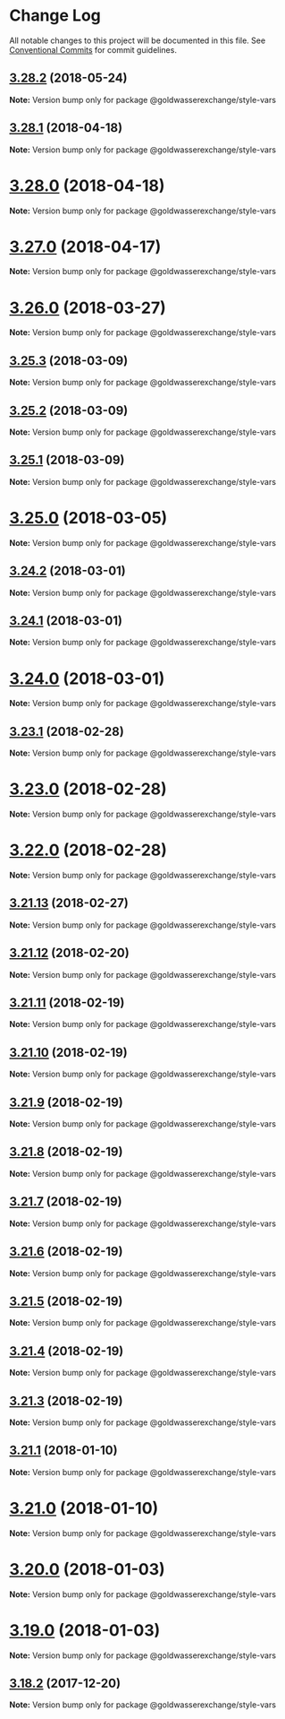 # Change Log

All notable changes to this project will be documented in this file.
See [Conventional Commits](https://conventionalcommits.org) for commit guidelines.

<a name="3.28.2"></a>
## [3.28.2](https://github.com/goldwasserexchange/javascript/tree/master/packages/style-vars/compare/v3.28.1...v3.28.2) (2018-05-24)




**Note:** Version bump only for package @goldwasserexchange/style-vars

<a name="3.28.1"></a>
## [3.28.1](https://github.com/goldwasserexchange/javascript/tree/master/packages/style-vars/compare/v3.28.0...v3.28.1) (2018-04-18)




**Note:** Version bump only for package @goldwasserexchange/style-vars

<a name="3.28.0"></a>
# [3.28.0](https://github.com/goldwasserexchange/javascript/tree/master/packages/style-vars/compare/v3.27.0...v3.28.0) (2018-04-18)




**Note:** Version bump only for package @goldwasserexchange/style-vars

<a name="3.27.0"></a>
# [3.27.0](https://github.com/goldwasserexchange/javascript/tree/master/packages/style-vars/compare/v3.26.0...v3.27.0) (2018-04-17)




**Note:** Version bump only for package @goldwasserexchange/style-vars

<a name="3.26.0"></a>
# [3.26.0](https://github.com/goldwasserexchange/javascript/tree/master/packages/style-vars/compare/v3.25.3...v3.26.0) (2018-03-27)




**Note:** Version bump only for package @goldwasserexchange/style-vars

<a name="3.25.3"></a>
## [3.25.3](https://github.com/goldwasserexchange/javascript/tree/master/packages/style-vars/compare/v3.25.2...v3.25.3) (2018-03-09)




**Note:** Version bump only for package @goldwasserexchange/style-vars

<a name="3.25.2"></a>
## [3.25.2](https://github.com/goldwasserexchange/javascript/tree/master/packages/style-vars/compare/v3.25.1...v3.25.2) (2018-03-09)




**Note:** Version bump only for package @goldwasserexchange/style-vars

<a name="3.25.1"></a>
## [3.25.1](https://github.com/goldwasserexchange/javascript/tree/master/packages/style-vars/compare/v3.25.0...v3.25.1) (2018-03-09)




**Note:** Version bump only for package @goldwasserexchange/style-vars

<a name="3.25.0"></a>
# [3.25.0](https://github.com/goldwasserexchange/javascript/tree/master/packages/style-vars/compare/v3.24.2...v3.25.0) (2018-03-05)




**Note:** Version bump only for package @goldwasserexchange/style-vars

<a name="3.24.2"></a>
## [3.24.2](https://github.com/goldwasserexchange/javascript/tree/master/packages/style-vars/compare/v3.24.1...v3.24.2) (2018-03-01)




**Note:** Version bump only for package @goldwasserexchange/style-vars

<a name="3.24.1"></a>
## [3.24.1](https://github.com/goldwasserexchange/javascript/tree/master/packages/style-vars/compare/v3.24.0...v3.24.1) (2018-03-01)




**Note:** Version bump only for package @goldwasserexchange/style-vars

<a name="3.24.0"></a>
# [3.24.0](https://github.com/goldwasserexchange/javascript/tree/master/packages/style-vars/compare/v3.23.1...v3.24.0) (2018-03-01)




**Note:** Version bump only for package @goldwasserexchange/style-vars

<a name="3.23.1"></a>
## [3.23.1](https://github.com/goldwasserexchange/javascript/tree/master/packages/style-vars/compare/v3.23.0...v3.23.1) (2018-02-28)




**Note:** Version bump only for package @goldwasserexchange/style-vars

<a name="3.23.0"></a>
# [3.23.0](https://github.com/goldwasserexchange/javascript/tree/master/packages/style-vars/compare/v3.22.0...v3.23.0) (2018-02-28)




**Note:** Version bump only for package @goldwasserexchange/style-vars

<a name="3.22.0"></a>
# [3.22.0](https://github.com/goldwasserexchange/javascript/tree/master/packages/style-vars/compare/v3.21.13...v3.22.0) (2018-02-28)




**Note:** Version bump only for package @goldwasserexchange/style-vars

<a name="3.21.13"></a>
## [3.21.13](https://github.com/goldwasserexchange/javascript/tree/master/packages/style-vars/compare/v3.21.12...v3.21.13) (2018-02-27)




**Note:** Version bump only for package @goldwasserexchange/style-vars

<a name="3.21.12"></a>
## [3.21.12](https://github.com/goldwasserexchange/javascript/tree/master/packages/style-vars/compare/v3.21.11...v3.21.12) (2018-02-20)




**Note:** Version bump only for package @goldwasserexchange/style-vars

<a name="3.21.11"></a>
## [3.21.11](https://github.com/goldwasserexchange/javascript/tree/master/packages/style-vars/compare/v3.21.10...v3.21.11) (2018-02-19)




**Note:** Version bump only for package @goldwasserexchange/style-vars

<a name="3.21.10"></a>
## [3.21.10](https://github.com/goldwasserexchange/javascript/tree/master/packages/style-vars/compare/v3.21.9...v3.21.10) (2018-02-19)




**Note:** Version bump only for package @goldwasserexchange/style-vars

<a name="3.21.9"></a>
## [3.21.9](https://github.com/goldwasserexchange/javascript/tree/master/packages/style-vars/compare/v3.21.8...v3.21.9) (2018-02-19)




**Note:** Version bump only for package @goldwasserexchange/style-vars

<a name="3.21.8"></a>
## [3.21.8](https://github.com/goldwasserexchange/javascript/tree/master/packages/style-vars/compare/v3.21.7...v3.21.8) (2018-02-19)




**Note:** Version bump only for package @goldwasserexchange/style-vars

<a name="3.21.7"></a>
## [3.21.7](https://github.com/goldwasserexchange/javascript/tree/master/packages/style-vars/compare/v3.21.6...v3.21.7) (2018-02-19)




**Note:** Version bump only for package @goldwasserexchange/style-vars

<a name="3.21.6"></a>
## [3.21.6](https://github.com/goldwasserexchange/javascript/tree/master/packages/style-vars/compare/v3.21.5...v3.21.6) (2018-02-19)




**Note:** Version bump only for package @goldwasserexchange/style-vars

<a name="3.21.5"></a>
## [3.21.5](https://github.com/goldwasserexchange/javascript/tree/master/packages/style-vars/compare/v3.21.3...v3.21.5) (2018-02-19)




**Note:** Version bump only for package @goldwasserexchange/style-vars

<a name="3.21.4"></a>
## [3.21.4](https://github.com/goldwasserexchange/javascript/tree/master/packages/style-vars/compare/v3.21.3...v3.21.4) (2018-02-19)




**Note:** Version bump only for package @goldwasserexchange/style-vars

<a name="3.21.3"></a>
## [3.21.3](https://github.com/goldwasserexchange/javascript/tree/master/packages/style-vars/compare/v3.21.2...v3.21.3) (2018-02-19)




**Note:** Version bump only for package @goldwasserexchange/style-vars

<a name="3.21.1"></a>
## [3.21.1](https://github.com/goldwasserexchange/javascript/tree/master/packages/style-vars/compare/v3.21.0...v3.21.1) (2018-01-10)




**Note:** Version bump only for package @goldwasserexchange/style-vars

<a name="3.21.0"></a>
# [3.21.0](https://github.com/goldwasserexchange/javascript/tree/master/packages/style-vars/compare/v3.20.0...v3.21.0) (2018-01-10)




**Note:** Version bump only for package @goldwasserexchange/style-vars

<a name="3.20.0"></a>
# [3.20.0](https://github.com/goldwasserexchange/javascript/tree/master/packages/style-vars/compare/v3.19.0...v3.20.0) (2018-01-03)




**Note:** Version bump only for package @goldwasserexchange/style-vars

<a name="3.19.0"></a>
# [3.19.0](https://github.com/goldwasserexchange/javascript/tree/master/packages/style-vars/compare/v3.18.2...v3.19.0) (2018-01-03)




**Note:** Version bump only for package @goldwasserexchange/style-vars

<a name="3.18.2"></a>
## [3.18.2](https://github.com/goldwasserexchange/javascript/tree/master/packages/style-vars/compare/v3.18.1...v3.18.2) (2017-12-20)




**Note:** Version bump only for package @goldwasserexchange/style-vars
